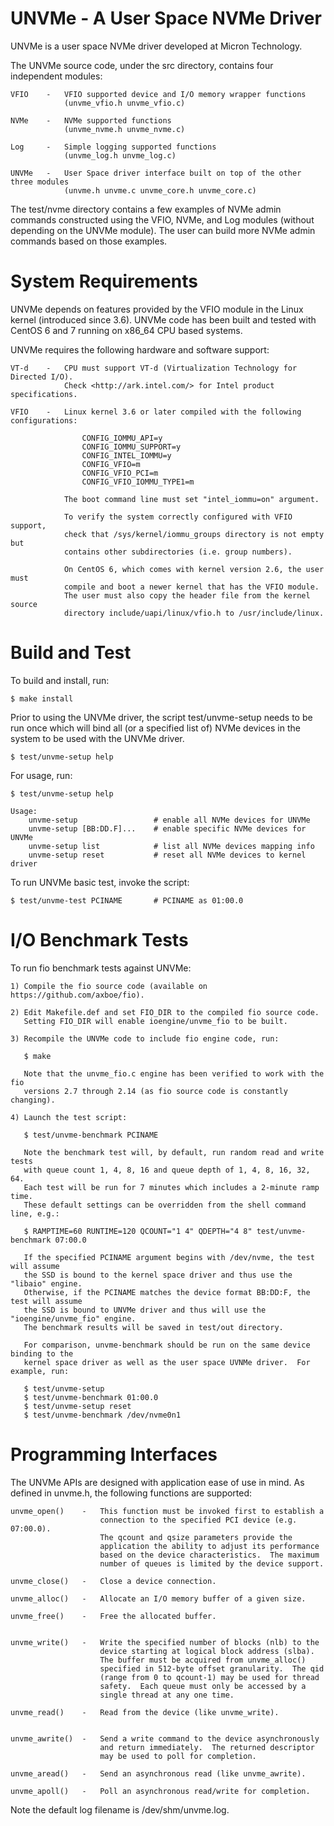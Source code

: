 UNVMe - A User Space NVMe Driver
================================

UNVMe is a user space NVMe driver developed at Micron Technology.

The UNVMe source code, under the src directory, contains four independent modules:

    VFIO    -   VFIO supported device and I/O memory wrapper functions
                (unvme_vfio.h unvme_vfio.c)

    NVMe    -   NVMe supported functions
                (unvme_nvme.h unvme_nvme.c)

    Log     -   Simple logging supported functions
                (unvme_log.h unvme_log.c)

    UNVMe   -   User Space driver interface built on top of the other three modules
                (unvme.h unvme.c unvme_core.h unvme_core.c)


The test/nvme directory contains a few examples of NVMe admin commands constructed
using the VFIO, NVMe, and Log modules (without depending on the UNVMe module).
The user can build more NVMe admin commands based on those examples.



System Requirements
===================

UNVMe depends on features provided by the VFIO module in the Linux kernel
(introduced since 3.6).  UNVMe code has been built and tested with CentOS 6 and 7
running on x86_64 CPU based systems.

UNVMe requires the following hardware and software support:

    VT-d    -   CPU must support VT-d (Virtualization Technology for Directed I/O).
                Check <http://ark.intel.com/> for Intel product specifications.

    VFIO    -   Linux kernel 3.6 or later compiled with the following configurations:

                    CONFIG_IOMMU_API=y
                    CONFIG_IOMMU_SUPPORT=y
                    CONFIG_INTEL_IOMMU=y
                    CONFIG_VFIO=m
                    CONFIG_VFIO_PCI=m
                    CONFIG_VFIO_IOMMU_TYPE1=m

                The boot command line must set "intel_iommu=on" argument.

                To verify the system correctly configured with VFIO support,
                check that /sys/kernel/iommu_groups directory is not empty but
                contains other subdirectories (i.e. group numbers).

                On CentOS 6, which comes with kernel version 2.6, the user must
                compile and boot a newer kernel that has the VFIO module.
                The user must also copy the header file from the kernel source
                directory include/uapi/linux/vfio.h to /usr/include/linux.



Build and Test
==============

To build and install, run:

    $ make install


Prior to using the UNVMe driver, the script test/unvme-setup needs to be
run once which will bind all (or a specified list of) NVMe devices in
the system to be used with the UNVMe driver.

    $ test/unvme-setup help


For usage, run:

    $ test/unvme-setup help

    Usage:
        unvme-setup                 # enable all NVMe devices for UNVMe
        unvme-setup [BB:DD.F]...    # enable specific NVMe devices for UNVMe
        unvme-setup list            # list all NVMe devices mapping info
        unvme-setup reset           # reset all NVMe devices to kernel driver


To run UNVMe basic test, invoke the script:

    $ test/unvme-test PCINAME       # PCINAME as 01:00.0



I/O Benchmark Tests
===================

To run fio benchmark tests against UNVMe:

    1) Compile the fio source code (available on https://github.com/axboe/fio).

    2) Edit Makefile.def and set FIO_DIR to the compiled fio source code.
       Setting FIO_DIR will enable ioengine/unvme_fio to be built.

    3) Recompile the UNVMe code to include fio engine code, run:
    
       $ make

       Note that the unvme_fio.c engine has been verified to work with the fio
       versions 2.7 through 2.14 (as fio source code is constantly changing).

    4) Launch the test script:
    
       $ test/unvme-benchmark PCINAME

       Note the benchmark test will, by default, run random read and write tests
       with queue count 1, 4, 8, 16 and queue depth of 1, 4, 8, 16, 32, 64.
       Each test will be run for 7 minutes which includes a 2-minute ramp time.
       These default settings can be overridden from the shell command line, e.g.:

       $ RAMPTIME=60 RUNTIME=120 QCOUNT="1 4" QDEPTH="4 8" test/unvme-benchmark 07:00.0

       If the specified PCINAME argument begins with /dev/nvme, the test will assume
       the SSD is bound to the kernel space driver and thus use the "libaio" engine.
       Otherwise, if the PCINAME matches the device format BB:DD:F, the test will assume
       the SSD is bound to UNVMe driver and thus will use the "ioengine/unvme_fio" engine.
       The benchmark results will be saved in test/out directory.

       For comparison, unvme-benchmark should be run on the same device binding to the
       kernel space driver as well as the user space UVNMe driver.  For example, run:

       $ test/unvme-setup
       $ test/unvme-benchmark 01:00.0
       $ test/unvme-setup reset
       $ test/unvme-benchmark /dev/nvme0n1



Programming Interfaces
======================

The UNVMe APIs are designed with application ease of use in mind.
As defined in unvme.h, the following functions are supported:

    unvme_open()    -   This function must be invoked first to establish a
                        connection to the specified PCI device (e.g. 07:00.0).
                        The qcount and qsize parameters provide the
                        application the ability to adjust its performance
                        based on the device characteristics.  The maximum
                        number of queues is limited by the device support.

    unvme_close()   -   Close a device connection.

    unvme_alloc()   -   Allocate an I/O memory buffer of a given size.

    unvme_free()    -   Free the allocated buffer.


    unvme_write()   -   Write the specified number of blocks (nlb) to the
                        device starting at logical block address (slba).
                        The buffer must be acquired from unvme_alloc()
                        specified in 512-byte offset granularity.  The qid
                        (range from 0 to qcount-1) may be used for thread
                        safety.  Each queue must only be accessed by a
                        single thread at any one time.

    unvme_read()    -   Read from the device (like unvme_write).


    unvme_awrite()  -   Send a write command to the device asynchronously
                        and return immediately.  The returned descriptor
                        may be used to poll for completion.

    unvme_aread()   -   Send an asynchronous read (like unvme_awrite).

    unvme_apoll()   -   Poll an asynchronous read/write for completion.


Note the default log filename is /dev/shm/unvme.log.

